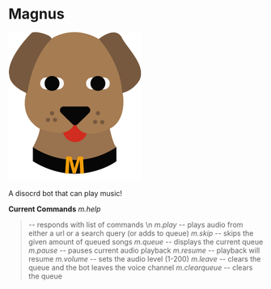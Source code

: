 # Magnus
![Image of Yaktocat](/static/magnus.png)

A disocrd bot that can play music!

**Current Commands**
*m.help*
>  -- responds with list of commands \n
*m.play*
>  -- plays audio from either a url or a search query (or adds to queue)
*m.skip*
>  -- skips the given amount of queued songs
*m.queue*
>  -- displays the current queue
*m.pause*
>  -- pauses current audio playback
*m.resume*
>  -- playback will resume
*m.volume*
>  -- sets the audio level (1-200)
*m.leave*
>  -- clears the queue and the bot leaves the voice channel
*m.clearqueue*
>  -- clears the queue
